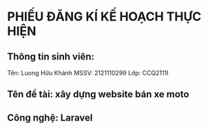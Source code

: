 # PHIẾU ĐĂNG KÍ KẾ HOẠCH THỰC HIỆN
## Thông tin sinh viên:
Tên: Luong Hữu Khánh
MSSV: 2121110299
Lớp: CCQ2111I
## Tên đề tài: xây dựng website bán xe moto
## Công nghệ: Laravel

